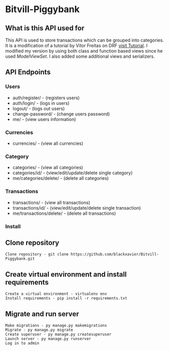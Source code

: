 # Bitvill-Piggybank

## What is this API  used for

This API is used to store transactions which can be grouped into categories. It is a modification of a tutorial by Vitor Freitas on DRF [visit Tutorial](https://youtube.com/playlist?list=PLLxk3TkuAYnrO32ABtQyw2hLRWt1BUrhj). I modified my version by using both class and function based views since he used *ModelViewSet*. I also added some additional views and serializers.

## API Endpoints

### Users

* auth/register/ - (registers users)
* auth/login/ - (logs in users)
* logout/ - (logs out users)
* change-password/ - (change users password)
* me/ - (view users information)

### Currencies

* currencies/ - (view all currencies)

### Category

* categories/ - (view all categories)
* categories/id/ - (view/edit/update/delete single category)
* me/categories/delete/ - (delete all categories)

### Transactions

* transactions/  - (view all transactions)
* transactions/id/  - (view/edit/update/delete single transaction)
* me/transactions/delete/  - (delete all transactions)

### Install

## Clone repository

    Clone repository - git clone https://github.com/blackxavier/Bitvill-Piggybank.git

## Create virtual environment and install requirements 

    Create a virtual environment - virtualenv env
    Install requirements - pip install -r requirements.txt

## Migrate and run server

    Make migrations - py manage.py makemigrations
    Migrate - py manage.py migrate
    Create superuser - py manage.py createsuperuser
    Launch server - py manage.py runserver 
    Log in to admin
